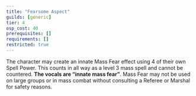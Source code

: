```yaml
---
title: "Fearsome Aspect"
guilds: [generic]
tier: 4
osp_cost: 40
prerequisites: []
requirements: []
restricted: true
---
```

The character may create an innate Mass Fear effect using 4 of their own Spell Power. This counts in all way as a level 3 mass spell and cannot be countered. **The vocals are “innate mass fear”**. Mass Fear may not be used on large groups or in mass combat without consulting a Referee or Marshal for safety reasons.